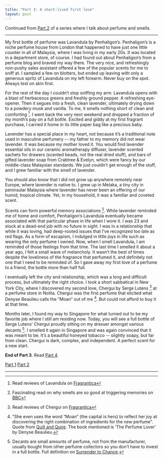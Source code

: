 ```yaml
---
title: "Part 3: A short-lived first love"
layout: post
---
```


Continued from [Part 2](/2016/11/07/department-stores-are-terrifying.html) of a series where I talk about perfume and smells.

---

My first bottle of perfume was Lavandula by Penhaligon’s. Penhaligon’s is a niche perfume house from London that happened to have just one little counter in all of Malaysia, where I was living in my early 20s. It was located in a department store, of course. I had found out about Penhaligon’s from a perfume blog and braved my way there. The very nice, and refreshingly non-pushy sales assistant offered a few of the popular scents for me to sniff at. I sampled a few on blotters, but ended up leaving with only a generous spritz of Lavandula on my left forearm. Never buy on the spot. Always test on skin first.

For the rest of the day I couldn’t stop sniffing my arm. Lavandula opens with a blast of herbaceous greens and freshly ground pepper. A refreshing eye-opener. Then it segues into a fresh, clean lavender, ultimately drying down to a powdery musk and vanilla. To me, it smells nothing short of clean and comforting [^5].  I went back the very next weekend and dropped a fraction of my month’s pay on a full bottle. Excited and giddy at my first fragrant purchase, I carried it home in its little paper bag like a precious baby. 

Lavender has a special place in my heart, not because it’s a traditional note used in masculine perfumery -- my father to my memory did not wear lavender. It was because my mother loved it. You would find lavender essential oils in our ceramic aromatherapy diffuser, lavender scented sachets for drawers (scented beads, not the real dried stuff), and bars of gifted lavender soap from Crabtree & Evelyn, which were fancy by our middle-class Malaysian standards. We just couldn’t get enough of the stuff, and I grew familiar with the smell of lavender.

You should also know that I did not grow up anywhere remotely near Europe, where lavender is native to. I grew up in Melaka, a tiny city in peninsular Malaysia where lavender has never been an offering of our humid, tropical climate. Yet, in my household, it was a familiar and coveted scent.

Scents can form powerful memory associations [^1]. While lavender reminded me of home and comfort, Penhaligon’s Lavandula eventually became associated with that particular phase in life when I wore it. I was 23 and stuck at a dead-end job with no future in sight. I was in a relationship that while it was loving, had deep-rooted issues that I’ve recognized too late as red flags. As a form of escapism, I indulged in little joys in life such as wearing the only perfume I owned. Now, when I smell Lavandula, I am reminded of those feelings from that time. The last time I smelled it about a year ago, I felt a small wave of melancholy. It wasn’t the best of times despite the loveliness of the fragrance that perfumed it, and definitely not one that I need to be reminded of. So I gave away my first love of a perfume to a friend, the bottle more than half full. 

I eventually left the city and relationship, which was a long and difficult process, but ultimately the right choice. I took a short sabbatical in New York City, where I discovered my second love, Chergui by Serge Lutens [^4] at a perfume store in Nolita. Chergui was the first perfume that elicited what Denyse Beaulieu calls the “Moan” out of me [^2]. But could not afford to buy it at that time. 

Months later, I found my way to Singapore for what turned out to be my favorite job where I still am residing now. Today, you will see a full bottle of Serge Lutens’ Chergui proudly sitting on my dresser amongst various decants [^3]. I smelled it again in Singapore and was again convinced that it was meant to be. It’s a beautiful honeyed tobacco -- slightly soapy, but far from clean. Chergui is dark, complex, and independent. A perfect scent for a new start.

__End of Part 3__. Read [Part 4](/2016/11/26/scented-memories.html).

[Part 1](/2016/11/06/nail-polish-made-me-puke.html) [Part 2](/2016/11/07/department-stores-are-terrifying.html)

---

[^1]: Fascinating read on why smells are so good at triggering memories on [BBC](http://www.bbc.com/future/story/20120312-why-can-smells-unlock-memories)
[^2]: “She even uses the word “Moan” (the capital is hers) to reflect her joy at discovering the right combination of ingredients for the new perfume”. Quote  from [Quill and Quire](http://www.quillandquire.com/review/the-perfume-lover-a-personal-history-of-scent/). The book mentioned is ‘The Perfume Lover’ by Denyse Beaulieu.
[^3]: Decants are small amounts of perfume, not from the manufacturer, usually bought from other perfume collectors so you don’t have to invest in a full bottle. Full definition on [Surrender to Chance](https://surrendertochance.com/perfume-decant-what-is-it/).
[^4]: Read reviews of Chergui on [Fragrantica](http://www.fragrantica.com/perfume/Serge-Lutens/Chergui-2762.html)
[^5]: Read reviews of Lavandula on [Fragrantica](http://www.fragrantica.com/perfume/Penhaligon-s/Lavandula-4562.html)

